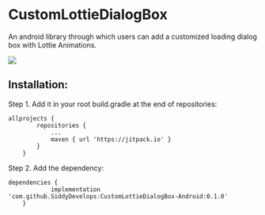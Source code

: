 # CustomLottieDialogBox
An android library through which users can add a customized loading dialog box with Lottie Animations.

[![](https://jitpack.io/v/SiddyDevelops/CustomLottieDialogBox-Android.svg)](https://jitpack.io/#SiddyDevelops/CustomLottieDialogBox-Android)

## Installation:
Step 1. Add it in your root build.gradle at the end of repositories:
```
allprojects {
		repositories {
			...
			maven { url 'https://jitpack.io' }
		}
	}
```
Step 2. Add the dependency:
```
dependencies {
	        implementation 'com.github.SiddyDevelops:CustomLottieDialogBox-Android:0.1.0'
	}
```
